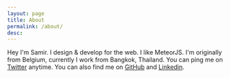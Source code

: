 ```yaml
---
layout: page
title: About
permalink: /about/
desc:
---
```


Hey I'm Samir. I design & develop for the web. I like MeteorJS. I'm originally from Belgium, currently I work from Bangkok, Thailand. You can ping me on [Twitter](http://twitter.com/montecruiseto) anytime. You can also find me on [GitHub](http://github.com/montecruiseto) and [Linkedin](https://be.linkedin.com/pub/samir-bekaert/5/5b7/7b7).

